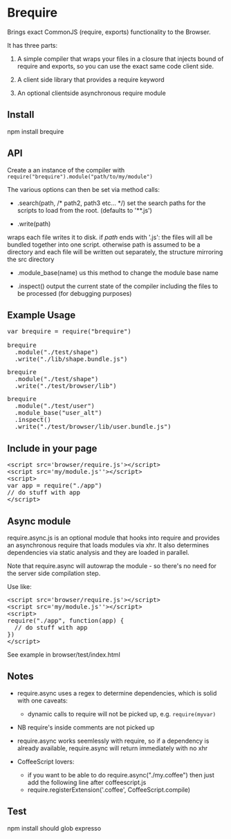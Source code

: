 Brequire
========

Brings exact CommonJS (require, exports) functionality to the Browser.

It has three parts:

1) A simple compiler that wraps your files in a closure that injects bound of require and exports, so you can use the exact same code client side.

2) A client side library that provides a require keyword

3) An optional clientside asynchronous require module

Install
------

npm install brequire

API
---

Create a an instance of the compiler with <code>require("brequire").module("path/to/my/module")</code>

The various options can then be set via method calls: 

* .search(path, /* path2, path3 etc... */) 
set the search paths for the scripts to load from the root. (defaults to '**.js')

* .write(path) 

wraps each file writes it to disk.
if _path_ ends with '.js': the files will all be bundled together into one script.
otherwise path is assumed to be a directory and each file will be written out separately, the structure mirroring the src directory

* .module_base(name)
us this method to change the module base name

* .inspect()
output the current state of the compiler including the files to be processed (for debugging purposes)


Example Usage
---

<pre>
var brequire = require("brequire")

brequire
  .module("./test/shape")
  .write("./lib/shape.bundle.js")
</pre>

<pre>
brequire
  .module("./test/shape")
  .write("./test/browser/lib")
</pre>

<pre>
brequire
  .module("./test/user")
  .module_base("user_alt")
  .inspect()
  .write("./test/browser/lib/user.bundle.js")
</pre>


Include in your page
-------------------

<pre>
&lt;script src='browser/require.js'>&lt;/script>
&lt;script src='my/module.js''>&lt;/script>
&lt;script>
var app = require("./app")
// do stuff with app
&lt;/script>
</pre>

Async module
------------

require.async.js is an optional module that hooks into require and provides an asynchronous require that loads modules via xhr. 
It also determines dependencies via static analysis and they are loaded in parallel. 

Note that require.async will autowrap the module - so there's no need for the server side compilation step.

Use like:

<pre>
&lt;script src='browser/require.js'>&lt;/script>
&lt;script src='my/module.js''>&lt;/script>
&lt;script>
require("./app", function(app) {
  // do stuff with app  
})
&lt;/script>
</pre>

See example in browser/test/index.html

Notes
-----


* require.async uses a regex to determine dependencies, which is solid with one caveats:
  * dynamic calls to require will not be picked up, e.g. <code>require(myvar)</code>

* NB require's inside comments are not picked up

* require.async works seemlessly with require, so if a dependency is already available, require.async will return immediately with no xhr

* CoffeeScript lovers: 
  * if you want to be able to do require.async("./my.coffee") then just add the following line after coffeescript.js
  * require.registerExtension('.coffee', CoffeeScript.compile)





Test
----

npm install should glob
expresso